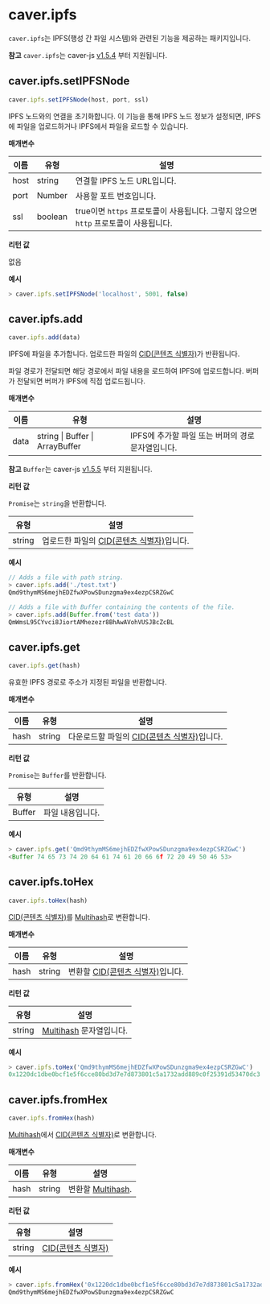 # caver.ipfs

`caver.ipfs`는 IPFS(행성 간 파일 시스템)와 관련된 기능을 제공하는 패키지입니다.

**참고** `caver.ipfs`는 caver-js [v1.5.4](https://www.npmjs.com/package/caver-js/v/1.5.4) 부터 지원됩니다.

## caver.ipfs.setIPFSNode <a id="caver-ipfs-setipfsnode"></a>

```javascript
caver.ipfs.setIPFSNode(host, port, ssl)
```

IPFS 노드와의 연결을 초기화합니다. 이 기능을 통해 IPFS 노드 정보가 설정되면, IPFS에 파일을 업로드하거나 IPFS에서 파일을 로드할 수 있습니다.

**매개변수**

| 이름   | 유형      | 설명                                                      |
| ---- | ------- | ------------------------------------------------------- |
| host | string  | 연결할 IPFS 노드 URL입니다.                                     |
| port | Number  | 사용할 포트 번호입니다.                                           |
| ssl  | boolean | true이면 `https` 프로토콜이 사용됩니다. 그렇지 않으면 `http` 프로토콜이 사용됩니다. |

**리턴 값**

없음

**예시**

```javascript
> caver.ipfs.setIPFSNode('localhost', 5001, false)
```

## caver.ipfs.add <a id="caver-ipfs-add"></a>

```javascript
caver.ipfs.add(data)
```

IPFS에 파일을 추가합니다. 업로드한 파일의 [CID(콘텐츠 식별자)](https://multiformats.io/multihash)가 반환됩니다.

파일 경로가 전달되면 해당 경로에서 파일 내용을 로드하여 IPFS에 업로드합니다. 버퍼가 전달되면 버퍼가 IPFS에 직접 업로드됩니다.

**매개변수**

| 이름   | 유형                              | 설명                             |
| ---- | ------------------------------- | ------------------------------ |
| data | string \| Buffer \| ArrayBuffer | IPFS에 추가할 파일 또는 버퍼의 경로 문자열입니다. |

**참고** `Buffer`는 caver-js [v1.5.5](https://www.npmjs.com/package/caver-js/v/1.5.5) 부터 지원됩니다.

**리턴 값**

`Promise`는 `string`을 반환합니다.

| 유형     | 설명                                                                                |
| ------ | --------------------------------------------------------------------------------- |
| string | 업로드한 파일의 [CID(콘텐츠 식별자)](https://multiformats.io/multihash)입니다. |

**예시**

```javascript
// Adds a file with path string.
> caver.ipfs.add('./test.txt')
Qmd9thymMS6mejhEDZfwXPowSDunzgma9ex4ezpCSRZGwC

// Adds a file with Buffer containing the contents of the file.
> caver.ipfs.add(Buffer.from('test data'))
QmWmsL95CYvci8JiortAMhezezr8BhAwAVohVUSJBcZcBL
```

## caver.ipfs.get <a id="caver-ipfs-get"></a>

```javascript
caver.ipfs.get(hash)
```

유효한 IPFS 경로로 주소가 지정된 파일을 반환합니다.

**매개변수**

| 이름   | 유형     | 설명                                                                                 |
| ---- | ------ | ---------------------------------------------------------------------------------- |
| hash | string | 다운로드할 파일의 [CID(콘텐츠 식별자)](https://multiformats.io/multihash)입니다. |

**리턴 값**

`Promise`는 `Buffer`를 반환합니다.

| 유형     | 설명        |
| ------ | --------- |
| Buffer | 파일 내용입니다. |

**예시**

```javascript
> caver.ipfs.get('Qmd9thymMS6mejhEDZfwXPowSDunzgma9ex4ezpCSRZGwC')
<Buffer 74 65 73 74 20 64 61 74 61 20 66 6f 72 20 49 50 46 53>
```

## caver.ipfs.toHex <a id="caver-ipfs-tohex"></a>

```javascript
caver.ipfs.toHex(hash)
```

[CID(콘텐츠 식별자)](https://docs.ipfs.io/concepts/content-addressing/#content-addressing-and-cids)를 [Multihash](https://multiformats.io/multihash)로 변환합니다.

**매개변수**

| 이름   | 유형     | 설명                                                                                                                       |
| ---- | ------ | ------------------------------------------------------------------------------------------------------------------------ |
| hash | string | 변환할 [CID(콘텐츠 식별자)](https://docs.ipfs.io/concepts/content-addressing/#content-addressing-and-cids)입니다. |

**리턴 값**

| 유형     | 설명                                                     |
| ------ | ------------------------------------------------------ |
| string | [Multihash](https://multiformats.io/multihash) 문자열입니다. |

**예시**

```javascript
> caver.ipfs.toHex('Qmd9thymMS6mejhEDZfwXPowSDunzgma9ex4ezpCSRZGwC')
0x1220dc1dbe0bcf1e5f6cce80bd3d7e7d873801c5a1732add889c0f25391d53470dc3
```

## caver.ipfs.fromHex <a id="caver-ipfs-fromhex"></a>

```javascript
caver.ipfs.fromHex(hash)
```

[Multihash](https://multiformats.io/multihash)에서 [CID(콘텐츠 식별자)](https://multiformats.io/multihash)로 변환합니다.

**매개변수**

| 이름   | 유형     | 설명                                                  |
| ---- | ------ | --------------------------------------------------- |
| hash | string | 변환할 [Multihash](https://multiformats.io/multihash). |

**리턴 값**

| 유형     | 설명                                                                                                               |
| ------ | ---------------------------------------------------------------------------------------------------------------- |
| string | [CID(콘텐츠 식별자)](https://docs.ipfs.io/concepts/content-addressing/#content-addressing-and-cids) |

**예시**

```javascript
> caver.ipfs.fromHex('0x1220dc1dbe0bcf1e5f6cce80bd3d7e7d873801c5a1732add889c0f25391d53470dc3')
Qmd9thymMS6mejhEDZfwXPowSDunzgma9ex4ezpCSRZGwC
```
